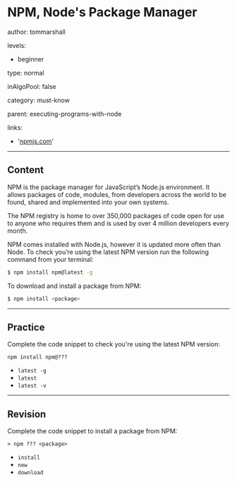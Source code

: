 # NPM, Node's Package Manager
author: tommarshall

levels:

  - beginner

type: normal

inAlgoPool: false

category: must-know

parent: executing-programs-with-node

links:

- '[npmjs.com](https://www.npmjs.com/)'

---
## Content

NPM is the package manager for JavaScript’s Node.js environment. It allows packages of code, modules, from developers across the world to be found, shared and implemented into your own systems.

The NPM registry is home to over 350,000 packages of code open for use to anyone who requires them and is used by over 4 million developers every month.

NPM comes installed with Node.js, however it is updated more often than Node. To check you’re using the latest NPM version run the following command from your terminal:

``` bash
$ npm install npm@latest -g
```

To download and install a package from NPM:

```bash
$ npm install <package>
```

---
## Practice

Complete the code snippet to check you're using the latest NPM version:

```
npm install npm@???
```

* `latest -g`
* `latest`
* `latest -v`

---
## Revision

Complete the code snippet to install a package from NPM:

```
> npm ??? <package>
```

* `install`
* `new`
* `download`
